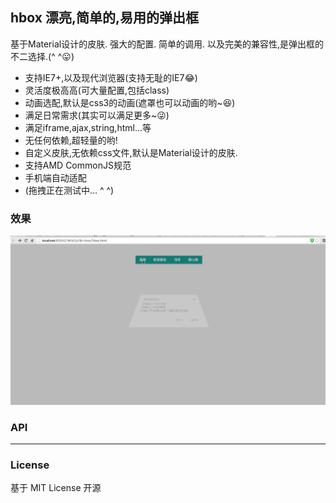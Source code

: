 ## hbox 漂亮,简单的,易用的弹出框

基于Material设计的皮肤. 强大的配置. 简单的调用. 以及完美的兼容性,是弹出框的不二选择.(^ ^:stuck_out_tongue:)

+ 支持IE7+,以及现代浏览器(支持无耻的IE7:joy:)
+ 灵活度极高高(可大量配置,包括class)
+ 动画选配,默认是css3的动画(遮罩也可以动画的哟~:laughing:)
+ 满足日常需求(其实可以满足更多~:stuck_out_tongue_winking_eye:)
+ 满足iframe,ajax,string,html...等
+ 无任何依赖,超轻量的哟!
+ 自定义皮肤,无依赖css文件,默认是Material设计的皮肤.
+ 支持AMD CommonJS规范
+ 手机端自动适配
+ (拖拽正在测试中... ^ ^)

### 效果

[![gif](https://github.com/SeuHkx/Wild/blob/master/js/lib-hbox/images/hbox.gif "gif")](https://github.com/SeuHkx/Wild/blob/master/js/lib-hbox/images/hbox.gif "gif")

### API

-------------

### License

基于 MIT License 开源